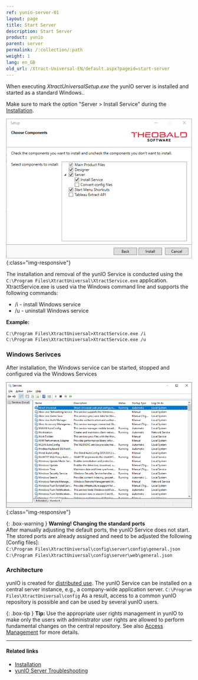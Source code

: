```yaml
---
ref: yunio-server-01
layout: page
title: Start Server
description: Start Server
product: yunio
parent: server
permalink: /:collection/:path
weight: 1
lang: en_GB
old_url: /Xtract-Universal-EN/default.aspx?pageid=start-server
---
```



When executing *XtractUniversalSetup.exe* the yunIO server is installed and started as a standard Windows..

Make sure to mark the option "Server > Install Service" during the [Installation](../introduction/installation-and-update).

![Services-Install](/img/content/xu/XU_Setup_3.png){:class="img-responsive"}

The installation and removal of  the yunIO Service is conducted using the `C:\Program Files\XtractUniversal\XtractService.exe` application.
XtractService.exe is used via the Windows command line and supports the following commands:

- /i - install Windows service
- /u - uninstall Windows service

**Example:**
```
C:\Program Files\XtractUniversal>XtractService.exe /i
C:\Program Files\XtractUniversal>XtractService.exe /u
```

### Windows Serivces

After installation, the Windows service can be started, stopped and configured via the Windows Services

![Services-Start-Server](/img/content/Services-Start-Server.png){:class="img-responsive"}


{: .box-warning }
**Warning! Changing the standard ports**<br>
After manually adjusting the default ports, the yunIO Service does not start.<br>
The stored ports are already assigned and need to be adjusted the following [Config files]:<br>
`C:\Program Files\XtractUniversal\config\server\config\general.json`<br>
`C:\Program Files\XtractUniversal\config\server\web\general.json`

### Architecture

yunIO is created for [distributed use](../introduction#basic-functionality---architecture). The yunIO Service can be installed on a central server instance, e.g., a company-wide application server.
`C:\Program Files\XtractUniversal\config` As a result, access to a common yunIO repository is possible and can be used by several yunIO users.

{: .box-tip }
**Tip:** Use the appropriate user rights management in yunIO to make only the users with administrator user rights are allowed to perform fundamental changes on the central repository. See also [Access Management](../security/access-management) for more details.

*****
#### Related links
- [Installation](../introduction/installation-and-update)
- [yunIO Server Troubleshooting](https://kb.theobald-software.com/troubleshooting/xu_windows_service_not_running)



